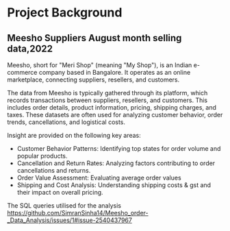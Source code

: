 # Project Background
## Meesho Suppliers August month selling data,2022
Meesho, short for "Meri Shop" (meaning "My Shop"), is an Indian e-commerce company based in Bangalore. It operates as an online marketplace, connecting suppliers, resellers, and customers. 

The data from Meesho is typically gathered through its platform, which records transactions between suppliers, resellers, and customers. This includes order details, product information, pricing, shipping charges, and taxes. These datasets are often used for analyzing customer behavior, order trends, cancellations, and logistical costs.

Insight are provided on the following key areas:
  - Customer Behavior Patterns: Identifying top states for order volume and popular products.
  - Cancellation and Return Rates: Analyzing factors contributing to order cancellations and returns.
  - Order Value Assessment: Evaluating average order values 
  - Shipping and Cost Analysis: Understanding shipping costs & gst and their impact on overall pricing.

The SQL queries utilised for the analysis https://github.com/SimranSinha14/Meesho_order-_Data_Analysis/issues/1#issue-2540437967

